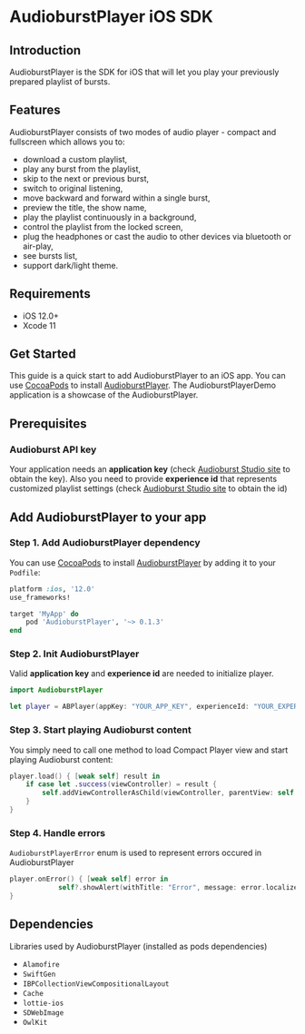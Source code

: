 # AudioburstPlayer iOS SDK

## Introduction

AudioburstPlayer is the SDK for iOS that will let you play your previously prepared playlist of bursts.

## Features

AudioburstPlayer consists of two modes of audio player - compact and fullscreen which allows you to:
- download a custom playlist,
- play any burst from the playlist,
- skip to the next or previous burst,
- switch to original listening,
- move backward and forward within a single burst,
- preview the title, the show name,
- play the playlist continuously in a background,
- control the playlist from the locked screen,
- plug the headphones or cast the audio to other devices via bluetooth or air-play,
- see bursts list,
- support dark/light theme.

## Requirements

- iOS 12.0+
- Xcode 11

## Get Started

This guide is a quick start to add AudioburstPlayer to an iOS app. You can use [CocoaPods](http://cocoapods.org/) to install [AudioburstPlayer](https://cocoapods.org/pods/AudioburstPlayer). The AudioburstPlayerDemo application is a showcase of the AudioburstPlayer.


## Prerequisites

### Audioburst API key
Your application needs an **application key** (check [Audioburst Studio site](https://studio.audioburst.com/) to obtain the key).
Also you need to provide **experience id** that represents customized playlist settings (check [Audioburst Studio site](https://studio.audioburst.com/) to obtain the id)

## Add AudioburstPlayer to your app

### Step 1. Add AudioburstPlayer dependency
You can use [CocoaPods](http://cocoapods.org/) to install [AudioburstPlayer](https://cocoapods.org/pods/AudioburstPlayer) by adding it to your `Podfile`:

```ruby
platform :ios, '12.0'
use_frameworks!

target 'MyApp' do
    pod 'AudioburstPlayer', '~> 0.1.3'
end
```

### Step 2. Init AudioburstPlayer

Valid **application key** and **experience id** are needed to initialize player.

```swift
import AudioburstPlayer
```

```swift
let player = ABPlayer(appKey: "YOUR_APP_KEY", experienceId: "YOUR_EXPERIENCE_ID")
```

### Step 3. Start playing Audioburst content
You simply need to call one method to load Compact Player view and start playing Audioburst content:
```swift
player.load() { [weak self] result in
    if case let .success(viewController) = result {
        self.addViewControllerAsChild(viewController, parentView: self.playerViewContainer)
    }
}
```

### Step 4. Handle errors
`AudioburstPlayerError` enum is used to represent errors occured in AudioburstPlayer

```swift
player.onError() { [weak self] error in
            self?.showAlert(withTitle: "Error", message: error.localizedDescription)
}
```

## Dependencies
Libraries used by AudioburstPlayer (installed as pods dependencies)

- `Alamofire`
- `SwiftGen`
- `IBPCollectionViewCompositionalLayout`
- `Cache`
- `lottie-ios`
- `SDWebImage`
- `OwlKit`

